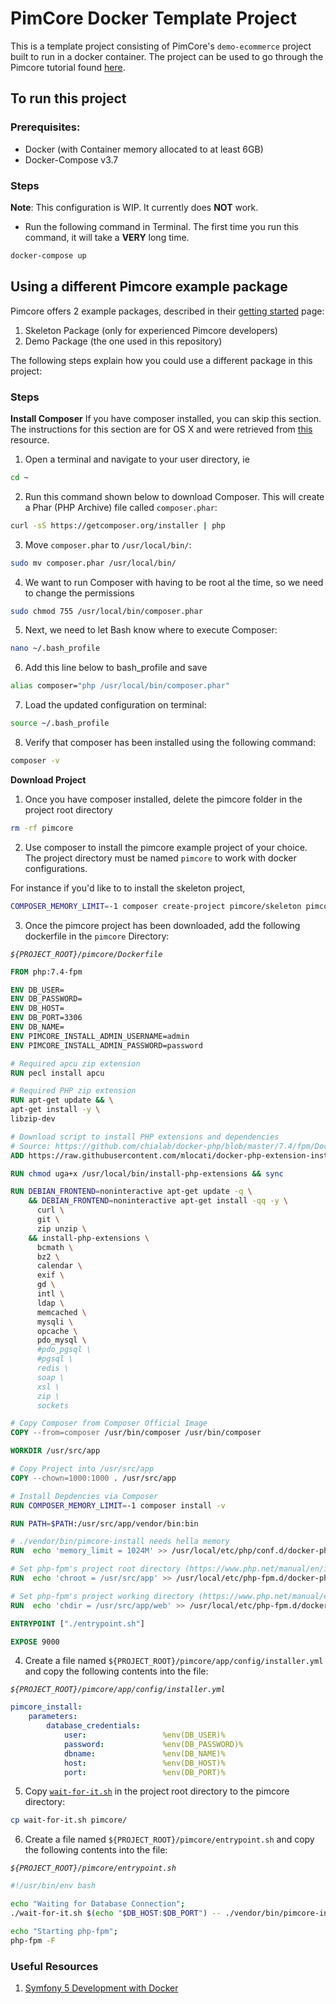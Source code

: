 # PimCore Docker Template Project

This is a template project consisting of PimCore's `demo-ecommerce` project built to run in a docker container.
The project can be used to go through the Pimcore tutorial found [here](https://pimcore.com/docs/6.x/Development_Documentation).

## To run this project

### Prerequisites:
- Docker (with Container memory allocated to at least 6GB)
- Docker-Compose v3.7

### Steps

**Note**: This configuration is WIP. It currently does **NOT** work.
- Run the following command in Terminal. The first time you run this command, it will take a **VERY** long time.

```sh 
docker-compose up
```

## Using a different Pimcore example package

Pimcore offers 2 example packages, described in their [getting started](https://pimcore.com/docs/6.x/Development_Documentation/Getting_Started/Installation.html) page: 

1. Skeleton Package (only for experienced Pimcore developers)
2. Demo Package (the one used in this repository)

The following steps explain how you could use a different package in this project:

### Steps

**Install Composer**
If you have composer installed, you can skip this section.
The instructions for this section are for OS X and were retrieved from [this](https://duvien.com/blog/installing-composer-mac-osx) resource.

1. Open a terminal and navigate to your user directory, ie 

  ```sh
  cd ~
  ```

2. Run this command shown below to download Composer. This will create a Phar (PHP Archive) file called `composer.phar`:

  ```sh
  curl -sS https://getcomposer.org/installer | php
  ```
3. Move `composer.phar` to `/usr/local/bin/`:

  ```sh
  sudo mv composer.phar /usr/local/bin/
  ```

4. We want to run Composer with having to be root al the time, so we need to change the permissions

  ```sh
  sudo chmod 755 /usr/local/bin/composer.phar
  ```

5. Next, we need to let Bash know where to execute Composer:  

  ```sh
  nano ~/.bash_profile
  ```

6. Add this line below to bash_profile and save

  ```sh
  alias composer="php /usr/local/bin/composer.phar"
  ```

7. Load the updated configuration on terminal:

  ```sh
  source ~/.bash_profile
  ```

8. Verify that composer has been installed using the following command:

  ```sh
  composer -v
  ```

**Download Project**
1. Once you have composer installed, delete the pimcore folder in the project root directory

  ```sh
  rm -rf pimcore
  ```

2. Use composer to install the pimcore example project of your choice. The project directory must be named `pimcore` to work with docker configurations.

  For instance if you'd like to to install the skeleton project, 

  ```sh
  COMPOSER_MEMORY_LIMIT=-1 composer create-project pimcore/skeleton pimcore
  ```

3. Once the pimcore project has been downloaded, add the following dockerfile in the `pimcore` Directory:

  _`${PROJECT_ROOT}/pimcore/Dockerfile`_
  ```Dockerfile
  FROM php:7.4-fpm

  ENV DB_USER=
  ENV DB_PASSWORD=
  ENV DB_HOST=
  ENV DB_PORT=3306
  ENV DB_NAME=
  ENV PIMCORE_INSTALL_ADMIN_USERNAME=admin
  ENV PIMCORE_INSTALL_ADMIN_PASSWORD=password

  # Required apcu zip extension
  RUN pecl install apcu

  # Required PHP zip extension
  RUN apt-get update && \
  apt-get install -y \
  libzip-dev

  # Download script to install PHP extensions and dependencies
  # Source: https://github.com/chialab/docker-php/blob/master/7.4/fpm/Dockerfile
  ADD https://raw.githubusercontent.com/mlocati/docker-php-extension-installer/master/install-php-extensions /usr/local/bin/

  RUN chmod uga+x /usr/local/bin/install-php-extensions && sync

  RUN DEBIAN_FRONTEND=noninteractive apt-get update -q \
      && DEBIAN_FRONTEND=noninteractive apt-get install -qq -y \
        curl \
        git \
        zip unzip \
      && install-php-extensions \
        bcmath \
        bz2 \
        calendar \
        exif \
        gd \
        intl \
        ldap \
        memcached \
        mysqli \
        opcache \
        pdo_mysql \
        #pdo_pgsql \
        #pgsql \
        redis \
        soap \
        xsl \
        zip \
        sockets

  # Copy Composer from Composer Official Image
  COPY --from=composer /usr/bin/composer /usr/bin/composer

  WORKDIR /usr/src/app

  # Copy Project into /usr/src/app
  COPY --chown=1000:1000 . /usr/src/app

  # Install Depdencies via Composer
  RUN COMPOSER_MEMORY_LIMIT=-1 composer install -v 

  RUN PATH=$PATH:/usr/src/app/vendor/bin:bin

  # ./vendor/bin/pimcore-install needs hella memory
  RUN  echo 'memory_limit = 1024M' >> /usr/local/etc/php/conf.d/docker-php-memlimit.ini;

  # Set php-fpm's project root directory (https://www.php.net/manual/en/install.fpm.configuration.php, https://serverfault.com/a/344550)
  RUN  echo 'chroot = /usr/src/app' >> /usr/local/etc/php-fpm.d/docker-php-fpm-chroot.conf;

  # Set php-fpm's project working directory (https://www.php.net/manual/en/install.fpm.configuration.php, https://serverfault.com/a/344550)
  RUN  echo 'chdir = /usr/src/app/web' >> /usr/local/etc/php-fpm.d/docker-php-fpm-chdir.conf;

  ENTRYPOINT ["./entrypoint.sh"]

  EXPOSE 9000
  ```

4. Create a file named `${PROJECT_ROOT}/pimcore/app/config/installer.yml` and copy the following contents into the file:

  _`${PROJECT_ROOT}/pimcore/app/config/installer.yml`_
  ```yml
  pimcore_install:
      parameters:
          database_credentials:
              user:                 %env(DB_USER)%
              password:             %env(DB_PASSWORD)%
              dbname:               %env(DB_NAME)%
              host:                 %env(DB_HOST)%
              port:                 %env(DB_PORT)%
  ```
  
5. Copy [`wait-for-it.sh`](https://github.com/vishnubob/wait-for-it) in the project root directory to the pimcore directory:

  ```sh
  cp wait-for-it.sh pimcore/
  ```

6. Create a file named `${PROJECT_ROOT}/pimcore/entrypoint.sh` and copy the following contents into the file:

  _`${PROJECT_ROOT}/pimcore/entrypoint.sh`_
  ```sh
  #!/usr/bin/env bash

  echo "Waiting for Database Connection";
  ./wait-for-it.sh $(echo "$DB_HOST:$DB_PORT") -- ./vendor/bin/pimcore-install --ignore-existing-config --verbose;

  echo "Starting php-fpm";
  php-fpm -F
  ```

### Useful Resources

1. [Symfony 5 Development with Docker](https://dev.to/martinpham/symfony-5-development-with-docker-4hj8)